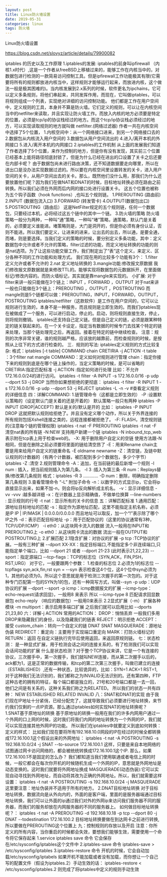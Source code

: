 ```yaml
---
layout: post
title: Linux防火墙设置
date: 2019-05-31
categories: linux
tags: 防火墙
---
```

Linux防火墙设置

https://blog.csdn.net/slovyz/article/details/79900082


iptables 的历史以及工作原理
1.iptables的发展:
iptables的前身叫ipfirewall （内核1.x时代）,这是一个作者从freeBSD上移植过来的，能够工作在内核当中的，对数据包进行检测的一款简易访问控制工具。但是ipfirewall工作功能极其有限(它需要将所有的规则都放进内核当中，这样规则才能够运行起来，而放进内核，这个做法一般是极其困难的)。当内核发展到2.x系列的时候，软件更名为ipchains，它可以定义多条规则，将他们串起来，共同发挥作用，而现在，它叫做iptables，可以将规则组成一个列表，实现绝对详细的访问控制功能。
他们都是工作在用户空间中，定义规则的工具，本身并不算是防火墙。它们定义的规则，可以让在内核空间当中的netfilter来读取，并且实现让防火墙工作。而放入内核的地方必须要是特定的位置，必须是tcp/ip的协议栈经过的地方。而这个tcp/ip协议栈必须经过的地方，可以实现读取规则的地方就叫做 netfilter.(网络过滤器)
作者一共在内核空间中选择了5个位置，
1.内核空间中：从一个网络接口进来，到另一个网络接口去的
2.数据包从内核流入用户空间的
3.数据包从用户空间流出的
4.进入/离开本机的外网接口
5.进入/离开本机的内网接口
2.iptables的工作机制
从上面的发展我们知道了作者选择了5个位置，来作为控制的地方，但是你有没有发现，其实前三个位置已经基本上能将路径彻底封锁了，但是为什么已经在进出的口设置了关卡之后还要在内部卡呢？ 由于数据包尚未进行路由决策，还不知道数据要走向哪里，所以在进出口是没办法实现数据过滤的。所以要在内核空间里设置转发的关卡，进入用户空间的关卡，从用户空间出去的关卡。那么，既然他们没什么用，那我们为什么还要放置他们呢？因为我们在做NAT和DNAT的时候，目标地址转换必须在路由之前转换。所以我们必须在外网而后内网的接口处进行设置关卡。
这五个位置也被称为五个钩子函数（hook functions）,也叫五个规则链。
1.PREROUTING (路由前)
2.INPUT (数据包流入口)
3.FORWARD (转发管卡)
4.OUTPUT(数据包出口)
5.POSTROUTING（路由后）
这是NetFilter规定的五个规则链，任何一个数据包，只要经过本机，必将经过这五个链中的其中一个链。
3.防火墙的策略
防火墙策略一般分为两种，一种叫“通”策略，一种叫“堵”策略，通策略，默认门是关着的，必须要定义谁能进。堵策略则是，大门是洞开的，但是你必须有身份认证，否则不能进。所以我们要定义，让进来的进来，让出去的出去，所以通，是要全通，而堵，则是要选择。当我们定义的策略的时候，要分别定义多条功能，其中：定义数据包中允许或者不允许的策略，filter过滤的功能，而定义地址转换的功能的则是nat选项。为了让这些功能交替工作，我们制定出了“表”这个定义，来定义、区分各种不同的工作功能和处理方式。
我们现在用的比较多个功能有3个：
1.filter 定义允许或者不允许的
2.nat 定义地址转换的
3.mangle功能:修改报文原数据
我们修改报文原数据就是来修改TTL的。能够实现将数据包的元数据拆开，在里面做标记/修改内容的。而防火墙标记，其实就是靠mangle来实现的。
小扩展:
对于filter来讲一般只能做在3个链上：INPUT ，FORWARD ，OUTPUT
对于nat来讲一般也只能做在3个链上：PREROUTING ，OUTPUT ，POSTROUTING
而mangle则是5个链都可以做：PREROUTING，INPUT，FORWARD，OUTPUT，POSTROUTING
iptables/netfilter（这款软件）是工作在用户空间的，它可以让规则进行生效的，本身不是一种服务，而且规则是立即生效的。而我们iptables现在被做成了一个服务，可以进行启动，停止的。启动，则将规则直接生效，停止，则将规则撤销。
iptables还支持自己定义链。但是自己定义的链，必须是跟某种特定的链关联起来的。在一个关卡设定，指定当有数据的时候专门去找某个特定的链来处理，当那个链处理完之后，再返回。接着在特定的链中继续检查。
注意：规则的次序非常关键，谁的规则越严格，应该放的越靠前，而检查规则的时候，是按照从上往下的方式进行检查的。
三．规则的写法:
iptables定义规则的方式比较复杂:
格式：iptables [-t table] COMMAND chain CRETIRIA -j ACTION
-t table ：3个filter nat mangle
COMMAND：定义如何对规则进行管理
chain：指定你接下来的规则到底是在哪个链上操作的，当定义策略的时候，是可以省略的
CRETIRIA:指定匹配标准
-j ACTION :指定如何进行处理
比如：不允许172.16.0.0/24的进行访问。
iptables -t filter -A INPUT -s 172.16.0.0/16 -p udp --dport 53 -j DROP
当然你如果想拒绝的更彻底：
iptables -t filter -R INPUT 1 -s 172.16.0.0/16 -p udp --dport 53 -j REJECT
iptables -L -n -v	#查看定义规则的详细信息
四：详解COMMAND:
1.链管理命令（这都是立即生效的）
-P :设置默认策略的（设定默认门是关着的还是开着的）
默认策略一般只有两种
iptables -P INPUT (DROP|ACCEPT) 默认是关的/默认是开的
比如：
iptables -P INPUT DROP 这就把默认规则给拒绝了。并且没有定义哪个动作，所以关于外界连接的所有规则包括Xshell连接之类的，远程连接都被拒绝了。
-F: FLASH，清空规则链的(注意每个链的管理权限)
iptables -t nat -F PREROUTING
iptables -t nat -F 清空nat表的所有链
-N:NEW 支持用户新建一个链
iptables -N inbound_tcp_web 表示附在tcp表上用于检查web的。
-X: 用于删除用户自定义的空链
使用方法跟-N相同，但是在删除之前必须要将里面的链给清空昂了
-E：用来Rename chain主要是用来给用户自定义的链重命名
-E oldname newname
-Z：清空链，及链中默认规则的计数器的（有两个计数器，被匹配到多少个数据包，多少个字节）
iptables -Z :清空
2.规则管理命令
-A：追加，在当前链的最后新增一个规则
-I num : 插入，把当前规则插入为第几条。
-I 3 :插入为第三条
-R num：Replays替换/修改第几条规则
格式：iptables -R 3 …………
-D num：删除，明确指定删除第几条规则
3.查看管理命令 “-L”
附加子命令
-n：以数字的方式显示ip，它会将ip直接显示出来，如果不加-n，则会将ip反向解析成主机名。
-v：显示详细信息
-vv
-vvv :越多越详细
-x：在计数器上显示精确值，不做单位换算
--line-numbers : 显示规则的行号
-t nat：显示所有的关卡的信息
五：详解匹配标准
1.通用匹配：源地址目标地址的匹配
-s：指定作为源地址匹配，这里不能指定主机名称，必须是IP
IP | IP/MASK | 0.0.0.0/0.0.0.0
而且地址可以取反，加一个“!”表示除了哪个IP之外
-d：表示匹配目标地址
-p：用于匹配协议的（这里的协议通常有3种，TCP/UDP/ICMP）
-i eth0：从这块网卡流入的数据
流入一般用在INPUT和PREROUTING上
-o eth0：从这块网卡流出的数据
流出一般在OUTPUT和POSTROUTING上
2.扩展匹配
2.1隐含扩展：对协议的扩展
-p tcp :TCP协议的扩展。一般有三种扩展
--dport XX-XX：指定目标端口,不能指定多个非连续端口,只能指定单个端口，比如
--dport 21 或者 --dport 21-23 (此时表示21,22,23)
--sport：指定源端口
--tcp-fiags：TCP的标志位（SYN,ACK，FIN,PSH，RST,URG）
对于它，一般要跟两个参数：
1.检查的标志位
2.必须为1的标志位
--tcpflags syn,ack,fin,rst syn = --syn
表示检查这4个位，这4个位中syn必须为1，其他的必须为0。所以这个意思就是用于检测三次握手的第一次包的。对于这种专门匹配第一包的SYN为1的包，还有一种简写方式，叫做--syn
-p udp：UDP协议的扩展
--dport
--sport
-p icmp：icmp数据报文的扩展
--icmp-type：
echo-request(请求回显)，一般用8 来表示
所以 --icmp-type 8 匹配请求回显数据包
echo-reply （响应的数据包）一般用0来表示
2.2显式扩展（-m）
扩展各种模块
-m multiport：表示启用多端口扩展
之后我们就可以启用比如 --dports 21,23,80
六：详解-j ACTION
常用的ACTION：
DROP：悄悄丢弃
一般我们多用DROP来隐藏我们的身份，以及隐藏我们的链表
REJECT：明示拒绝
ACCEPT：接受
custom_chain：转向一个自定义的链
DNAT
SNAT
MASQUERADE：源地址伪装
REDIRECT：重定向：主要用于实现端口重定向
MARK：打防火墙标记的
RETURN：返回
在自定义链执行完毕后使用返回，来返回原规则链。
七：状态检测：
是一种显式扩展，用于检测会话之间的连接关系的，有了检测我们可以实现会话间功能的扩展
什么是状态检测？对于整个TCP协议来讲，它是一个有连接的协议，三次握手中，第一次握手，我们就叫NEW连接，而从第二次握手以后的，ack都为1，这是正常的数据传输，和tcp的第二次第三次握手，叫做已建立的连接（ESTABLISHED）,还有一种状态，比较诡异的，比如：SYN=1 ACK=1 RST=1,对于这种我们无法识别的，我们都称之为INVALID无法识别的。还有第四种，FTP这种古老的拥有的特征，每个端口都是独立的，21号和20号端口都是一去一回，他们之间是有关系的，这种关系我们称之为RELATED。
所以我们的状态一共有四种：
NEW
ESTABLISHED
RELATED
INVALID
八：SNAT和DNAT的实现
由于我们现在IP地址十分紧俏，已经分配完了，这就导致我们必须要进行地址转换，来节约我们仅剩的一点IP资源。那么通过iptables如何实现NAT的地址转换呢？
1.SNAT基于原地址的转换
基于原地址的转换一般用在我们的许多内网用户通过一个外网的口上网的时候，这时我们将我们内网的地址转换为一个外网的IP，我们就可以实现连接其他外网IP的功能。
所以我们在iptables中就要定义到底如何转换：
定义的样式：
比如我们现在要将所有192.168.10.0网段的IP在经过的时候全都转换成172.16.100.1这个假设出来的外网地址：
iptables -t nat -A POSTROUTING -s 192.168.10.0/24 -j SNAT --to-source 172.16.100.1
这样，只要是来自本地网络的试图通过网卡访问网络的，都会被统统转换成172.16.100.1这个IP.
那么，如果172.16.100.1不是固定的怎么办？
我们都知道当我们使用联通或者电信上网的时候，一般它都会在每次你开机的时候随机生成一个外网的IP，意思就是外网地址是动态变换的。这时我们就要将外网地址换成 MASQUERADE(动态伪装):它可以实现自动寻找到外网地址，而自动将其改为正确的外网地址。所以，我们就需要这样设置：
iptables -t nat -A POSTROUTING -s 192.168.10.0/24 -j MASQUERADE
这里要注意：地址伪装并不适用于所有的地方。
2.DNAT目标地址转换
对于目标地址转换，数据流向是从外向内的，外面的是客户端，里面的是服务器端通过目标地址转换，我们可以让外面的ip通过我们对外的外网ip来访问我们服务器不同的服务器，而我们的服务却放在内网服务器的不同的服务器上。
如何做目标地址转换呢？：
iptables -t nat -A PREROUTING -d 192.168.10.18 -p tcp --dport 80 -j DNAT --todestination 172.16.100.2
目标地址转换要做在到达网卡之前进行转换,所以要做在PREROUTING这个位置上
九：控制规则的存放以及开启
注意：你所定义的所有内容，当你重启的时候都会失效，要想我们能够生效，需要使用一个命令将它保存起来
1.service iptables save 命令
它会保存在/etc/sysconfig/iptables这个文件中
2.iptables-save 命令
iptables-save > /etc/sysconfig/iptables
3.iptables-restore 命令
开机的时候，它会自动加载/etc/sysconfig/iptabels
如果开机不能加载或者没有加载，而你想让一个自己写的配置文件（假设为iptables.2）手动生效的话：
iptables-restore < /etc/sysconfig/iptables.2
则完成了将iptables中定义的规则手动生效